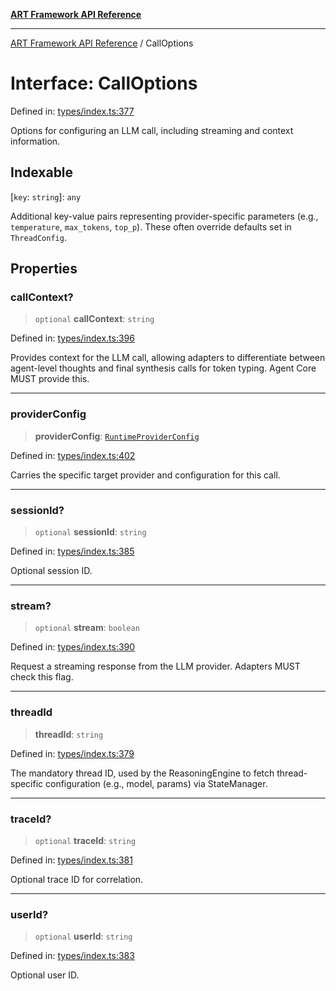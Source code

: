 [**ART Framework API Reference**](../README.md)

***

[ART Framework API Reference](../README.md) / CallOptions

# Interface: CallOptions

Defined in: [types/index.ts:377](https://github.com/hashangit/ART/blob/0c4f5068c86b5500db1290baa4792d44ebae7f9e/src/types/index.ts#L377)

Options for configuring an LLM call, including streaming and context information.

## Indexable

\[`key`: `string`\]: `any`

Additional key-value pairs representing provider-specific parameters (e.g., `temperature`, `max_tokens`, `top_p`). These often override defaults set in `ThreadConfig`.

## Properties

### callContext?

> `optional` **callContext**: `string`

Defined in: [types/index.ts:396](https://github.com/hashangit/ART/blob/0c4f5068c86b5500db1290baa4792d44ebae7f9e/src/types/index.ts#L396)

Provides context for the LLM call, allowing adapters to differentiate
between agent-level thoughts and final synthesis calls for token typing.
Agent Core MUST provide this.

***

### providerConfig

> **providerConfig**: [`RuntimeProviderConfig`](RuntimeProviderConfig.md)

Defined in: [types/index.ts:402](https://github.com/hashangit/ART/blob/0c4f5068c86b5500db1290baa4792d44ebae7f9e/src/types/index.ts#L402)

Carries the specific target provider and configuration for this call.

***

### sessionId?

> `optional` **sessionId**: `string`

Defined in: [types/index.ts:385](https://github.com/hashangit/ART/blob/0c4f5068c86b5500db1290baa4792d44ebae7f9e/src/types/index.ts#L385)

Optional session ID.

***

### stream?

> `optional` **stream**: `boolean`

Defined in: [types/index.ts:390](https://github.com/hashangit/ART/blob/0c4f5068c86b5500db1290baa4792d44ebae7f9e/src/types/index.ts#L390)

Request a streaming response from the LLM provider.
Adapters MUST check this flag.

***

### threadId

> **threadId**: `string`

Defined in: [types/index.ts:379](https://github.com/hashangit/ART/blob/0c4f5068c86b5500db1290baa4792d44ebae7f9e/src/types/index.ts#L379)

The mandatory thread ID, used by the ReasoningEngine to fetch thread-specific configuration (e.g., model, params) via StateManager.

***

### traceId?

> `optional` **traceId**: `string`

Defined in: [types/index.ts:381](https://github.com/hashangit/ART/blob/0c4f5068c86b5500db1290baa4792d44ebae7f9e/src/types/index.ts#L381)

Optional trace ID for correlation.

***

### userId?

> `optional` **userId**: `string`

Defined in: [types/index.ts:383](https://github.com/hashangit/ART/blob/0c4f5068c86b5500db1290baa4792d44ebae7f9e/src/types/index.ts#L383)

Optional user ID.
